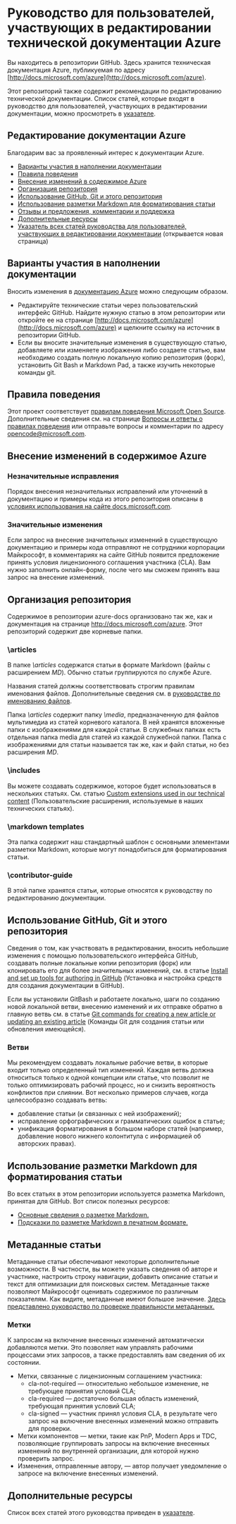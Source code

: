 # <a name="azure-technical-documentation-contributor-guide"></a>Руководство для пользователей, участвующих в редактировании технической документации Azure
Вы находитесь в репозитории GitHub. Здесь хранится техническая документация Azure, публикуемая по адресу [http://docs.microsoft.com/azure](http://docs.microsoft.com/azure).

Этот репозиторий также содержит рекомендации по редактированию технической документации. Список статей, которые входят в руководство для пользователей, участвующих в редактировании документации, можно просмотреть в [указателе](contributor-guide/contributor-guide-index.md).

## <a name="contribute-to-azure-documentation"></a>Редактирование документации Azure
Благодарим вас за проявленный интерес к документации Azure.

* [Варианты участия в наполнении документации](#ways-to-contribute)
* [Правила поведения](#code-of-conduct)
* [Внесение изменений в содержимое Azure](#about-your-contributions-to-azure-content)
* [Организация репозитория](#repository-organization)
* [Использование GitHub, Git и этого репозитория](#use-github-git-and-this-repository)
* [Использование разметки Markdown для форматирования статьи](#how-to-use-markdown-to-format-your-topic)
* [Отзывы и предложения, комментарии и поддержка](./contributor-guide/feedback-and-comments.md)
* [Дополнительные ресурсы](#more-resources)
* [Указатель всех статей руководства для пользователей, участвующих в редактировании документации](contributor-guide/contributor-guide-index.md) (открывается новая страница)

## <a name="ways-to-contribute"></a>Варианты участия в наполнении документации
Вносить изменения в [документацию Azure](http://docs.microsoft.com/azure) можно следующим образом.

* Редактируйте технические статьи через пользовательский интерфейс GitHub. Найдите нужную статью в этом репозитории или откройте ее на странице [http://docs.microsoft.com/azure](http://docs.microsoft.com/azure) и щелкните ссылку на источник в репозитории GitHub.
* Если вы вносите значительные изменения в существующую статью, добавляете или изменяете изображения либо создаете статью, вам необходимо создать полную локальную копию репозитория (форк), установить Git Bash и Markdown Pad, а также изучить некоторые команды git.

## <a name="code-of-conduct"></a>Правила поведения
Этот проект соответствует [правилам поведения Microsoft Open Source](https://opensource.microsoft.com/codeofconduct/). Дополнительные сведения см. на странице [Вопросы и ответы о правилах поведения](https://opensource.microsoft.com/codeofconduct/faq/) или отправьте вопросы и комментарии по адресу [opencode@microsoft.com](mailto:opencode@microsoft.com).

## <a name="about-your-contributions-to-azure-content"></a>Внесение изменений в содержимое Azure
### <a name="minor-corrections"></a>Незначительные исправления
Порядок внесения незначительных исправлений или уточнений в документацию и примеры кода из этого репозитория описаны в [условиях использования на сайте docs.microsoft.com](/enterprise-mobility-security/termsofuse).

### <a name="larger-submissions"></a>Значительные изменения
Если запрос на внесение значительных изменений в существующую документацию и примеры кода отправляют не сотрудники корпорации Майкрософт, в комментариях на сайте GitHub появится предложение принять условия лицензионного соглашения участника (CLA). Вам нужно заполнить онлайн-форму, после чего мы сможем принять ваш запрос на внесение изменений.

## <a name="repository-organization"></a>Организация репозитория
Содержимое в репозитории azure-docs организовано так же, как и документация на странице http://docs.microsoft.com/azure. Этот репозиторий содержит две корневые папки.

### <a name="articles"></a>\articles
В папке *\articles* содержатся статьи в формате Markdown (файлы с расширением *MD*). Обычно статьи группируются по службе Azure. 

Названия статей должны соответствовать строгим правилам именования файлов. Дополнительные сведения см. в [руководстве по именованию файлов](contributor-guide/file-names-and-locations.md).

Папка *\articles* содержит папку *\media*, предназначенную для файлов мультимедиа из статей корневого каталога. В ней хранятся вложенные папки с изображениями для каждой статьи.  В служебных папках есть отдельная папка media для статей из каждой служебной папки. Папка с изображениями для статьи называется так же, как и файл статьи, но без расширения *MD*.

### <a name="includes"></a>\includes
Вы можете создавать содержимое, которое будет использоваться в нескольких статьях. См. статью [Custom extensions used in our technical content](contributor-guide/custom-markdown-extensions.md) (Пользовательские расширения, используемые в наших технических статьях).

### <a name="markdown-templates"></a>\markdown templates
Эта папка содержит наш стандартный шаблон с основными элементами разметки Markdown, которые могут понадобиться для форматирования статьи.

### <a name="contributor-guide"></a>\contributor-guide
В этой папке хранятся статьи, которые относятся к руководству по редактированию документации.  

## <a name="use-github-git-and-this-repository"></a>Использование GitHub, Git и этого репозитория
Сведения о том, как участвовать в редактировании, вносить небольшие изменения с помощью пользовательского интерфейса GitHub, создавать полные локальные копии репозитория (форк) или клонировать его для более значительных изменений, см. в статье [Install and set up tools for authoring in GitHub](contributor-guide/tools-and-setup.md) (Установка и настройка средств для создания документации в GitHub).

Если вы установили GitBash и работаете локально, шаги по созданию новой локальной ветви, внесению изменений и их отправке обратно в главную ветвь см. в статье [Git commands for creating a new article or updating an existing article](contributor-guide/git-commands-for-master.md) (Команды Git для создания статьи или обновления имеющейся).

### <a name="branches"></a>Ветви
Мы рекомендуем создавать локальные рабочие ветви, в которые входит только определенный тип изменений. Каждая ветвь должна относиться только к одной концепции или статье, что позволит не только оптимизировать рабочий процесс, но и снизить вероятность конфликтов при слиянии.  Вот несколько примеров случаев, когда целесообразно создавать ветвь:

* добавление статьи (и связанных с ней изображений);
* исправление орфографических и грамматических ошибок в статье;
* унификация форматирования в большом наборе статей (например, добавление нового нижнего колонтитула с информацией об авторских правах).

## <a name="how-to-use-markdown-to-format-your-topic"></a>Использование разметки Markdown для форматирования статьи
Во всех статьях в этом репозитории используется разметка Markdown, принятая для GitHub.  Вот список полезных ресурсов:

* [Основные сведения о разметке Markdown.](https://help.github.com/articles/markdown-basics/)
* [Подсказки по разметке Markdown в печатном формате.](./contributor-guide/media/documents/markdown-cheatsheet.pdf?raw=true)

## <a name="article-metadata"></a>Метаданные статьи
Метаданные статьи обеспечивают некоторые дополнительные возможности. В частности, вы можете указать сведения об авторе и участнике, настроить строку навигации, добавить описание статьи и текст для оптимизации для поисковых систем. Метаданные также позволяют Майкрософт оценивать содержимое по различным показателям. Как видите, метаданные имеют большое значение. [Здесь представлено руководство по проверке правильности метаданных.](contributor-guide/article-metadata.md)

### <a name="labels"></a>Метки
К запросам на включение внесенных изменений автоматически добавляются метки. Это позволяет нам управлять рабочими процессами этих запросов, а также предоставлять вам сведения об их состоянии.

* Метки, связанные с лицензионным соглашением участника:
  * cla-not-required — относительно небольшое изменение, не требующее принятия условий CLA;
  * cla-required — достаточно большая область изменений, требующая принятия условий CLA;
  * cla-signed — участник принял условия CLA, в результате чего запрос на включение внесенных изменений можно отправить для проверки.
* Метки компонентов — метки, такие как PnP, Modern Apps и TDC, позволяющие группировать запросы на включение внесенных изменений по внутренней организации, для которой нужно проверить запрос.
* Изменения, отправленные автору, — автор получает уведомление о запросе на включение внесенных изменений.

## <a name="more-resources"></a>Дополнительные ресурсы
Список всех статей этого руководства приведен в [указателе](contributor-guide/contributor-guide-index.md).



<!--HONumber=Nov16_HO5-->


